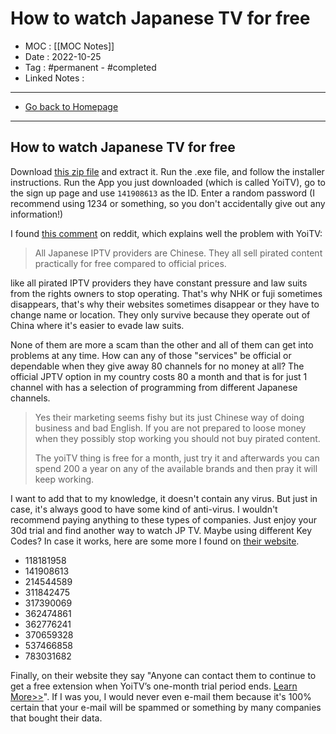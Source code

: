 # How to watch Japanese TV for free
- MOC : [[MOC Notes]]
- Date : 2022-10-25
- Tag : #permanent - #completed 
- Linked Notes : 
-------------------
- [Go back to Homepage](https://misudashi.ga/)
-----

## How to watch Japanese TV for free

Download [this zip file](https://www.mediafire.com/file/vyb90e8x3d0wia1/yoitv.zip/file) and extract it. Run the .exe file, and follow the installer instructions. Run the App you just downloaded (which is called YoiTV), go to the sign up page and use `141908613` as the ID. Enter a random password (I recommend using 1234 or something, so you don't accidentally give out any information!)

I found [this comment](https://www.reddit.com/r/JTV/comments/oehs3c/comment/h5i9aum/?utm_source=reddit&utm_medium=web2x&context=3) on reddit, which explains well the problem with YoiTV: 

> All Japanese IPTV providers are Chinese. They all sell pirated content practically for free compared to official prices.
> 
like all pirated IPTV providers they have constant pressure and law suits from the rights owners to stop operating. That's why NHK or fuji sometimes disappears, that's why their websites sometimes disappear or they have to change name or location. They only survive because they operate out of China where it's easier to evade law suits.
>
None of them are more a scam than the other and all of them can get into problems at any time.
How can any of those "services" be official or dependable when they give away 80 channels for no money at all? The official JPTV option in my country costs 80 a month and that is for just 1 channel with has a selection of programming from different Japanese channels.
>
>Yes their marketing seems fishy but its just Chinese way of doing business and bad English.
If you are not prepared to loose money when they possibly stop working you should not buy pirated content.
>
>The yoiTV thing is free for a month, just try it and afterwards you can spend 200 a year on any of the available brands and then pray it will keep working.

I want to add that to my knowledge, it doesn't contain any virus. But just in case, it's always good to have some kind of anti-virus. I wouldn't recommend paying anything to these types of companies. Just enjoy your 30d trial and find another way to watch JP TV. Maybe using different Key Codes? In case it works, here are some more I found on [their website](https://livejapanesetv.wordpress.com/yoitv-free-key-codes/). 

- 118181958  
- 141908613  
- 214544589  
- 311842475  
- 317390069  
- 362474861  
- 362776241  
- 370659328  
- 537466858  
- 783031682

Finally, on their website they say "Anyone can contact them to continue to get a free extension when YoiTV’s one-month trial period ends. [Learn More>>](https://livejapanesetv.wordpress.com/2021/08/04/free-japanese-tv-app-yoitv-will-be-over-how-to-renew/)". If I was you, I would never even e-mail them because it's 100% certain that your e-mail will be spammed or something by many companies that bought their data.